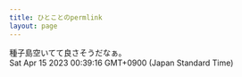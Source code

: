 ```yaml
---
title: ひとことのpermlink
layout: page
---
```

<div class="box" dt="1681486756711">
  種子島空いてて良さそうだなぁ。
  <div class="content is-small">Sat Apr 15 2023 00:39:16 GMT+0900 (Japan Standard Time)</div>
</div>
